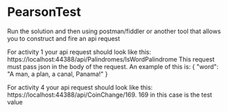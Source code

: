 # PearsonTest

Run the solution and then using postman/fiddler or another tool that allows you to construct and fire an api request

For activity 1 your api request should look like this: https://localhost:44388/api/Palindromes/IsWordPalindrome
This request must pass json in the body of the request. An example of this is: 
{
	"word": "A man, a plan, a canal, Panama!"
}

For activity 4 your api request should look like this: https://localhost:44388/api/CoinChange/169. 
169 in this case is the test value
